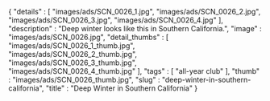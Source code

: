 {
  "details" : [
                 "images/ads/SCN_0026_1.jpg",
                 "images/ads/SCN_0026_2.jpg",
                 "images/ads/SCN_0026_3.jpg",
                 "images/ads/SCN_0026_4.jpg"
               ],
  "description" : "Deep winter looks like this in Southern California.",
  "image" : "images/ads/SCN_0026.jpg",
  "detail_thumbs" : [
                       "images/ads/SCN_0026_1_thumb.jpg",
                       "images/ads/SCN_0026_2_thumb.jpg",
                       "images/ads/SCN_0026_3_thumb.jpg",
                       "images/ads/SCN_0026_4_thumb.jpg"
                     ],
  "tags" : [
              "all-year club"
            ],
  "thumb" : "images/ads/SCN_0026_thumb.jpg",
  "slug" : "deep-winter-in-southern-california",
  "title" : "Deep Winter in Southern California"
}
